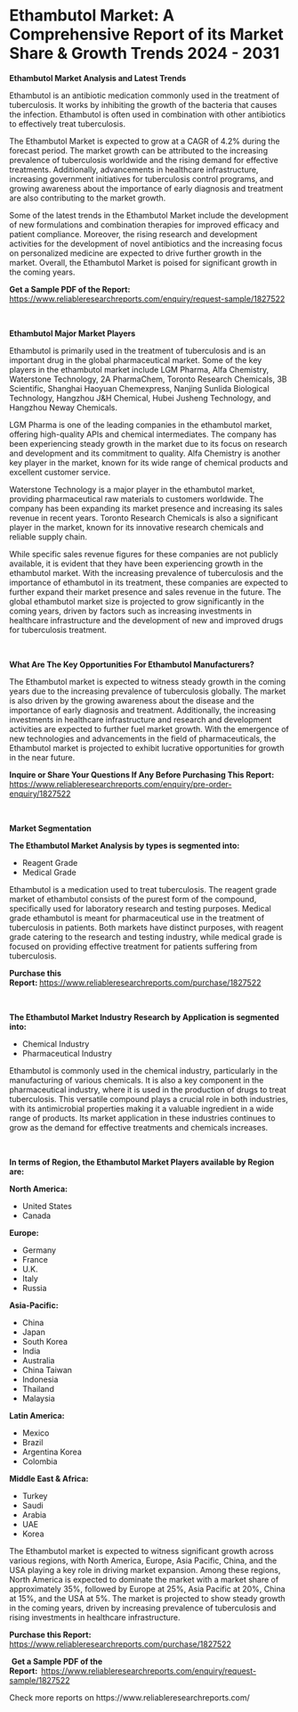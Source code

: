 <p><h1>Ethambutol Market: A Comprehensive Report of its Market Share & Growth Trends 2024 - 2031</h1></p><p><strong>Ethambutol Market Analysis and Latest Trends</strong></p>
<p><p>Ethambutol is an antibiotic medication commonly used in the treatment of tuberculosis. It works by inhibiting the growth of the bacteria that causes the infection. Ethambutol is often used in combination with other antibiotics to effectively treat tuberculosis.</p><p>The Ethambutol Market is expected to grow at a CAGR of 4.2% during the forecast period. The market growth can be attributed to the increasing prevalence of tuberculosis worldwide and the rising demand for effective treatments. Additionally, advancements in healthcare infrastructure, increasing government initiatives for tuberculosis control programs, and growing awareness about the importance of early diagnosis and treatment are also contributing to the market growth.</p><p>Some of the latest trends in the Ethambutol Market include the development of new formulations and combination therapies for improved efficacy and patient compliance. Moreover, the rising research and development activities for the development of novel antibiotics and the increasing focus on personalized medicine are expected to drive further growth in the market. Overall, the Ethambutol Market is poised for significant growth in the coming years.</p></p>
<p><strong>Get a Sample PDF of the Report:&nbsp;</strong> <a href="https://www.reliableresearchreports.com/enquiry/request-sample/1827522">https://www.reliableresearchreports.com/enquiry/request-sample/1827522</a></p>
<p>&nbsp;</p>
<p><strong>Ethambutol Major Market Players</strong></p>
<p><p>Ethambutol is primarily used in the treatment of tuberculosis and is an important drug in the global pharmaceutical market. Some of the key players in the ethambutol market include LGM Pharma, Alfa Chemistry, Waterstone Technology, 2A PharmaChem, Toronto Research Chemicals, 3B Scientific, Shanghai Haoyuan Chemexpress, Nanjing Sunlida Biological Technology, Hangzhou J&H Chemical, Hubei Jusheng Technology, and Hangzhou Neway Chemicals.</p><p>LGM Pharma is one of the leading companies in the ethambutol market, offering high-quality APIs and chemical intermediates. The company has been experiencing steady growth in the market due to its focus on research and development and its commitment to quality. Alfa Chemistry is another key player in the market, known for its wide range of chemical products and excellent customer service.</p><p>Waterstone Technology is a major player in the ethambutol market, providing pharmaceutical raw materials to customers worldwide. The company has been expanding its market presence and increasing its sales revenue in recent years. Toronto Research Chemicals is also a significant player in the market, known for its innovative research chemicals and reliable supply chain.</p><p>While specific sales revenue figures for these companies are not publicly available, it is evident that they have been experiencing growth in the ethambutol market. With the increasing prevalence of tuberculosis and the importance of ethambutol in its treatment, these companies are expected to further expand their market presence and sales revenue in the future. The global ethambutol market size is projected to grow significantly in the coming years, driven by factors such as increasing investments in healthcare infrastructure and the development of new and improved drugs for tuberculosis treatment.</p></p>
<p>&nbsp;</p>
<p><strong>What Are The Key Opportunities For Ethambutol Manufacturers?</strong></p>
<p><p>The Ethambutol market is expected to witness steady growth in the coming years due to the increasing prevalence of tuberculosis globally. The market is also driven by the growing awareness about the disease and the importance of early diagnosis and treatment. Additionally, the increasing investments in healthcare infrastructure and research and development activities are expected to further fuel market growth. With the emergence of new technologies and advancements in the field of pharmaceuticals, the Ethambutol market is projected to exhibit lucrative opportunities for growth in the near future.</p></p>
<p><strong>Inquire or Share Your Questions If Any Before Purchasing This Report:</strong> <a href="https://www.reliableresearchreports.com/enquiry/pre-order-enquiry/1827522">https://www.reliableresearchreports.com/enquiry/pre-order-enquiry/1827522</a></p>
<p>&nbsp;</p>
<p><strong>Market Segmentation</strong></p>
<p><strong>The Ethambutol Market Analysis by types is segmented into:</strong></p>
<p><ul><li>Reagent Grade</li><li>Medical Grade</li></ul></p>
<p><p>Ethambutol is a medication used to treat tuberculosis. The reagent grade market of ethambutol consists of the purest form of the compound, specifically used for laboratory research and testing purposes. Medical grade ethambutol is meant for pharmaceutical use in the treatment of tuberculosis in patients. Both markets have distinct purposes, with reagent grade catering to the research and testing industry, while medical grade is focused on providing effective treatment for patients suffering from tuberculosis.</p></p>
<p><strong>Purchase this Report:&nbsp;</strong><a href="https://www.reliableresearchreports.com/purchase/1827522">https://www.reliableresearchreports.com/purchase/1827522</a></p>
<p>&nbsp;</p>
<p><strong>The Ethambutol Market Industry Research by Application is segmented into:</strong></p>
<p><ul><li>Chemical Industry</li><li>Pharmaceutical Industry</li></ul></p>
<p><p>Ethambutol is commonly used in the chemical industry, particularly in the manufacturing of various chemicals. It is also a key component in the pharmaceutical industry, where it is used in the production of drugs to treat tuberculosis. This versatile compound plays a crucial role in both industries, with its antimicrobial properties making it a valuable ingredient in a wide range of products. Its market application in these industries continues to grow as the demand for effective treatments and chemicals increases.</p></p>
<p>&nbsp;</p>
<p><strong>In terms of Region, the Ethambutol Market Players available by Region are:</strong></p>
<p>
    <p> <strong> North America: </strong>
        <ul>
            <li>United States</li>
            <li>Canada</li>
        </ul>
        </p> 
    <p> <strong> Europe: </strong>
        <ul>
            <li>Germany</li>
            <li>France</li>
            <li>U.K.</li>
            <li>Italy</li>
            <li>Russia</li>
        </ul>
        </p> 
    <p> <strong> Asia-Pacific: </strong>
        <ul>
            <li>China</li>
            <li>Japan</li>
            <li>South Korea</li>
            <li>India</li>
            <li>Australia</li>
            <li>China Taiwan</li>
            <li>Indonesia</li>
            <li>Thailand</li>
            <li>Malaysia</li>
        </ul>
        </p> 
    <p> <strong> Latin America: </strong>
        <ul>
            <li>Mexico</li>
            <li>Brazil</li>
            <li>Argentina Korea</li>
            <li>Colombia</li>
        </ul>
        </p> 
    <p> <strong> Middle East & Africa: </strong>
        <ul>
            <li>Turkey</li>
            <li>Saudi</li>
            <li>Arabia</li>
            <li>UAE</li>
            <li>Korea</li>
        </ul>
    </p>
    </p>
<p><p>The Ethambutol market is expected to witness significant growth across various regions, with North America, Europe, Asia Pacific, China, and the USA playing a key role in driving market expansion. Among these regions, North America is expected to dominate the market with a market share of approximately 35%, followed by Europe at 25%, Asia Pacific at 20%, China at 15%, and the USA at 5%. The market is projected to show steady growth in the coming years, driven by increasing prevalence of tuberculosis and rising investments in healthcare infrastructure.</p></p>
<p><strong>Purchase this Report: </strong><a href="https://www.reliableresearchreports.com/purchase/1827522">https://www.reliableresearchreports.com/purchase/1827522</a></p>
<p>&nbsp;<strong>Get a Sample PDF of the Report:&nbsp;&nbsp;</strong><a href="https://www.reliableresearchreports.com/enquiry/request-sample/1827522">https://www.reliableresearchreports.com/enquiry/request-sample/1827522</a></p>
<p><strong></strong></p>
<p>Check more reports on https://www.reliableresearchreports.com/</p>